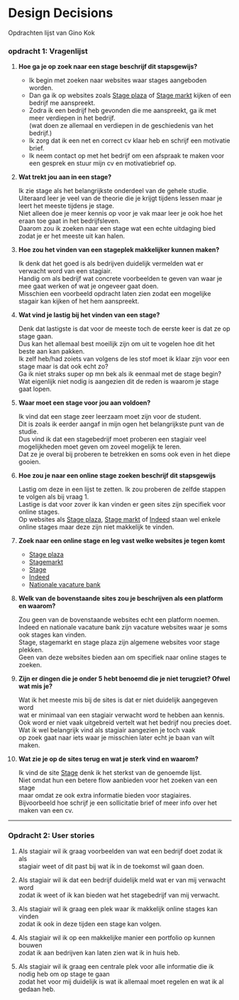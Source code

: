 # Design Decisions
Opdrachten lijst van Gino Kok



### opdracht 1: Vragenlijst


1. **Hoe ga je op zoek naar een stage beschrijf dit stapsgewijs?**<br>
    *   Ik begin met zoeken naar websites waar stages aangeboden worden.
    *   Dan ga ik op websites zoals <a href="https://stageplaza.nl/stage_zoeken/" target="_blank">Stage plaza</a> of
        <a href="https://www.stagemarkt.nl/Zoeken" target="_blank">Stage markt</a>  kijken of een bedrijf me aanspreekt.
    *   Zodra ik een bedrijf heb gevonden die me aanspreekt, ga ik met meer verdiepen in het bedrijf. <br> (wat doen ze allemaal en verdiepen in de geschiedenis van het bedrijf.)
    *   Ik zorg dat ik een net en correct cv klaar heb en schrijf een motivatie brief.
    *   Ik neem contact op met het bedrijf om een afspraak te maken voor een gesprek en stuur mijn cv en motivatiebrief op.
   
2. **Wat trekt jou aan in een stage?**<br>
    <p>Ik zie stage als het belangrijkste onderdeel van de gehele studie.<br>
    Uiteraard leer je veel van de theorie die je krijgt tijdens lessen maar je leert het meeste tijdens je stage.<br>
    Niet alleen doe je meer kennis op voor je vak maar leer je ook hoe het eraan toe gaat in het bedrijfsleven. <br>
    Daarom zou ik zoeken naar een stage wat een echte uitdaging bied zodat je er het meeste uit kan halen.</p>
    
3. **Hoe zou het vinden van een stageplek makkelijker kunnen maken?**
    <p>Ik denk dat het goed is als bedrijven duidelijk vermelden wat er verwacht word van een stagiair.<br>
    Handig om als bedrijf wat concrete voorbeelden te geven van waar je mee gaat werken of wat je  ongeveer gaat doen.<br>
    Misschien een voorbeeld opdracht laten zien zodat een mogelijke stagair kan kijken of het hem aanspreekt.</p>
    
4. **Wat vind je lastig bij het vinden van een stage?**
    <p>Denk dat lastigste is dat voor de meeste toch de eerste keer is dat ze op stage gaan.<br>
    Dus kan het allemaal best moeilijk zijn om uit te vogelen hoe dit het beste aan kan pakken. <br>
    Ik zelf heb/had zoiets van volgens de les stof moet ik klaar zijn voor een stage maar is dat ook echt zo? <br>
    Ga ik niet straks super op mn bek als ik eenmaal met de stage begin? <br>
    Wat eigenlijk niet nodig is aangezien dit de reden is waarom je stage gaat lopen.</p>
    
5. **Waar moet een stage voor jou aan voldoen?**
    <p>Ik vind dat een stage zeer leerzaam moet zijn voor de student.<br>
    Dit is zoals ik eerder aangaf in mijn ogen het belangrijkste punt van de studie.<br>
    Dus vind ik dat een stagebedrijf moet proberen een stagiair veel<br>
    mogelijkheden moet geven om zoveel mogelijk te leren.<br>
    Dat ze je overal bij proberen te betrekken en soms ook even in het diepe gooien.<br></p>
   
6. **Hoe zou je naar een online stage zoeken beschrijf dit stapsgewijs**
    <p>Lastig om deze in een lijst te zetten. Ik zou proberen de zelfde stappen te volgen als bij vraag 1.<br>
    Lastige is dat voor zover ik kan vinden er geen sites zijn specifiek voor online stages.<br>
    Op websites als <a href="https://stageplaza.nl/stage_zoeken/" target="_blank">Stage plaza</a>,
    <a href="https://www.stagemarkt.nl/Zoeken" target="_blank">Stage markt</a> of <a href="https://www.indeed.nl/" target="_blank">Indeed</a>
    staan wel enkele online stages maar deze zijn niet makkelijk te vinden.</p>
    
7. **Zoek naar een online stage en leg vast welke websites je tegen komt**
    *   <a href="https://stageplaza.nl/stage_zoeken/" target="_blank">Stage plaza</a>
    *   <a href="https://www.stagemarkt.nl/Zoeken" target="_blank">Stagemarkt</a>
    *   <a href="https://stage.nl" target="_blank">Stage</a>
    *   <a href="https://www.indeed.nl/" target="_blank">Indeed</a>
    *   <a href="https://www.nationalevacaturebank.nl/" target="_blank">Nationale vacature bank</a>
    
8. **Welk van de bovenstaande sites zou je beschrijven als een platform en waarom?**
    <p>Zou geen van de bovenstaande websites echt een platform noemen. <br>
    Indeed en nationale vacature bank zijn vacature websites waar je soms ook stages kan vinden.<br>
    Stage, stagemarkt en stage plaza zijn algemene websites voor stage plekken.<br>
    Geen van deze websites bieden aan om specifiek naar online stages te zoeken.<br></p>
    
9. **Zijn er dingen die je onder 5 hebt benoemd die je niet terugziet? Ofwel wat mis je?**
    <p>Wat ik het meeste mis bij de sites is dat er niet duidelijk aangegeven word <br>
    wat er minimaal van een stagiair verwacht word te hebben aan kennis. <br>
    Ook word er niet vaak uitgebreid vertelt wat het bedrijf nou precies doet.<br>
    Wat ik wel belangrijk vind als stagiair aangezien je toch vaak<br>
    op zoek gaat naar iets waar je misschien later echt je baan van wilt maken.</p>
    
10. **Wat zie je op de sites terug en wat je sterk vind en waarom?**
    <p>Ik vind de site <a href="https://stage.nl" target="_blank">Stage</a> denk ik het sterkst van de genoemde lijst.<br>
    Niet omdat hun een betere flow aanbieden voor het zoeken van een stage<br>
    maar omdat ze ook extra informatie bieden voor stagiaires. <br>
    Bijvoorbeeld hoe schrijf je een sollicitatie brief of meer info over het maken van een cv.</p>
    
    
---

### Opdracht 2: User stories

1.  <p>Als stagiair wil ik graag voorbeelden van wat een bedrijf doet zodat ik als<br>
    stagiair weet of dit past bij wat ik in de toekomst wil gaan doen.</p>
    
2.  <p>Als stagiair wil ik dat een bedrijf duidelijk meld wat er van mij verwacht word<br>
    zodat ik weet of ik kan bieden wat het stagebedrijf van mij verwacht.</p>
    
3. <p>Als stagiair wil ik graag een plek waar ik makkelijk online stages kan vinden<br>
    zodat ik ook in deze tijden een stage kan volgen.</p>
    
4. <p>Als stagiair wil ik op een makkelijke manier een portfolio op kunnen bouwen<br>
    zodat ik aan bedrijven kan laten zien wat ik in huis heb.</p>
    
5. <p>Als stagiair wil ik graag een centrale plek voor alle informatie die ik nodig heb om op stage te gaan<br>
    zodat het voor mij duidelijk is wat ik allemaal moet regelen en wat ik al gedaan heb.</p>
    


   
    